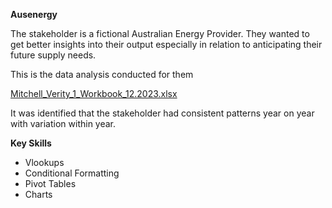 **Ausenergy**

The stakeholder is a fictional Australian Energy Provider. They wanted to get better insights into their output especially in relation to anticipating their future supply needs.

This is the data analysis conducted for them

[Mitchell_Verity_1_Workbook_12.2023.xlsx](https://github.com/VJMitchell/VJMitchell/files/14249507/Mitchell_Verity_1_Workbook_12.2023.xlsx)

It was identified that the stakeholder had consistent patterns year on year with variation within year. 

**Key Skills**
+ Vlookups
+ Conditional Formatting
+ Pivot Tables
+ Charts
